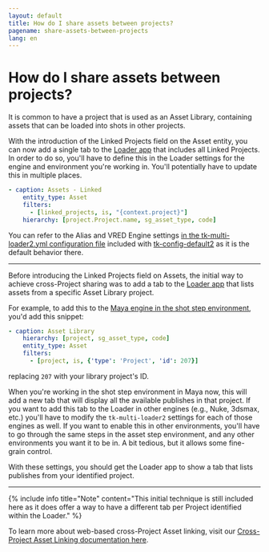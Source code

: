 ```yaml
---
layout: default
title: How do I share assets between projects?
pagename: share-assets-between-projects
lang: en
---
```


# How do I share assets between projects?

It is common to have a project that is used as an Asset Library, containing assets that can be loaded into shots in other projects.

With the introduction of the Linked Projects field on the Asset entity, you can now add a single tab to the [Loader app](https://help.autodesk.com/view/SGSUB/ENU/?guid=SG_Supervisor_Artist_sa_integrations_sa_integrations_user_guide_html#the-loader) that includes all Linked Projects. In order to do so, you'll have to define this in the Loader settings for the engine and environment you're working in. You'll potentially have to update this in multiple places. 

```yaml
- caption: Assets - Linked
    entity_type: Asset
    filters:
      - [linked_projects, is, "{context.project}"]
    hierarchy: [project.Project.name, sg_asset_type, code]
```

You can refer to the Alias and VRED Engine settings [in the tk-multi-loader2.yml configuration file](https://github.com/shotgunsoftware/tk-config-default2/blob/a5af14aefbafaec6cf0933db83343f600eb75870/env/includes/settings/tk-multi-loader2.yml#L343-L347) included with [tk-config-default2](https://github.com/shotgunsoftware/tk-config-default2) as it is the default behavior there.

---

Before introducing the Linked Projects field on Assets, the initial way to achieve cross-Project sharing was to add a tab to the [Loader app](https://help.autodesk.com/view/SGSUB/ENU/?guid=SG_Supervisor_Artist_sa_integrations_sa_integrations_user_guide_html#the-loader) that lists assets from a specific Asset Library project.

For example, to add this to the [Maya engine in the shot step environment](https://github.com/shotgunsoftware/tk-config-default2/blob/e09236bf4b91a6dd79ca5b3ef1258d0eb0afd871/env/includes/settings/tk-multi-loader2.yml#L122), you'd add this snippet:

```yaml
- caption: Asset Library
    hierarchy: [project, sg_asset_type, code]
    entity_type: Asset
    filters:
      - [project, is, {'type': 'Project', 'id': 207}]
```

replacing `207` with your library project's ID.

When you're working in the shot step environment in Maya now, this will add a new tab that will display all the available publishes in that project. If you want to add this tab to the Loader in other engines (e.g., Nuke, 3dsmax, etc.) you'll have to modify the `tk-multi-loader2` settings for each of those engines as well. If you want to enable this in other environments, you'll have to go through the same steps in the asset step environment, and any other environments you want it to be in. A bit tedious, but it allows some fine-grain control.

With these settings, you should get the Loader app to show a tab that lists publishes from your identified project.

---

{% include info title="Note" content="This initial technique is still included here as it does offer a way to have a different tab per Project identified within the Loader." %}

To learn more about web-based cross-Project Asset linking, visit our [Cross-Project Asset Linking documentation here](https://help.autodesk.com/view/SGSUB/ENU/?guid=SG_Administrator_ar_site_configuration_ar_cross_project_asset_linking_html).
